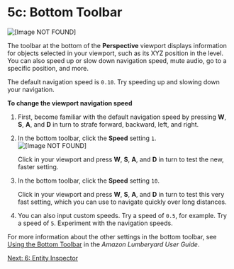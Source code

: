 # 5c: Bottom Toolbar<a name="understanding-perspective-control-bar"></a>

![\[Image NOT FOUND\]](http://docs.aws.amazon.com/lumberyard/latest/gettingstartedguide/images/understanding-perspective-control-bar.png)

The toolbar at the bottom of the **Perspective** viewport displays information for objects selected in your viewport, such as its XYZ position in the level\. You can also speed up or slow down navigation speed, mute audio, go to a specific position, and more\.

The default navigation speed is `0.10`\. Try speeding up and slowing down your navigation\.

**To change the viewport navigation speed**

1. First, become familiar with the default navigation speed by pressing **W**, **S**, **A**, and **D** in turn to strafe forward, backward, left, and right\.

1. In the bottom toolbar, click the **Speed** setting `1`\.  
![\[Image NOT FOUND\]](http://docs.aws.amazon.com/lumberyard/latest/gettingstartedguide/images/understanding-perspective-control-bar-speed.png)

   Click in your viewport and press **W**, **S**, **A**, and **D** in turn to test the new, faster setting\.

1. In the bottom toolbar, click the **Speed** setting `10`\.

   Click in your viewport and press **W**, **S**, **A**, and **D** in turn to test this very fast setting, which you can use to navigate quickly over long distances\.

1. You can also input custom speeds\. Try a speed of `0.5`, for example\. Try a speed of `5`\. Experiment with the navigation speeds\.

For more information about the other settings in the bottom toolbar, see [Using the Bottom Toolbar](http://docs.aws.amazon.com/lumberyard/latest/userguide/lumberyard-editor-toolbar-bottom.html) in the *Amazon Lumberyard User Guide*\.

[Next: 6: Entity Inspector](understanding-entity-inspector.md)